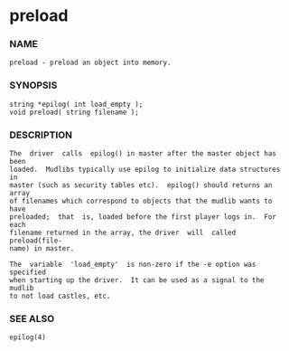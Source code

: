 # preload

### NAME

    preload - preload an object into memory.

### SYNOPSIS

    string *epilog( int load_empty );
    void preload( string filename );

### DESCRIPTION

    The  driver  calls  epilog() in master after the master object has been
    loaded.  Mudlibs typically use epilog to initialize data structures  in
    master (such as security tables etc).  epilog() should returns an array
    of filenames which correspond to objects that the mudlib wants to  have
    preloaded;  that  is, loaded before the first player logs in.  For each
    filename returned in the array, the driver  will  called  preload(file‐
    name) in master.

    The  variable  'load_empty'  is non-zero if the -e option was specified
    when starting up the driver.  It can be used as a signal to the  mudlib
    to not load castles, etc.

### SEE ALSO

    epilog(4)

